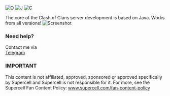 ![O](https://img.shields.io/badge/Java-Black?style=for-the-badge&logo=OpenJdk&logoColor=White&color=FF8000) ![J](https://img.shields.io/badge/11%2B-Black?style=for-the-badge&logoColor=White&label=Jdk&color=FF8000) ![C](https://img.shields.io/badge/Core-Black?style=for-the-badge&logoColor=White&label=Clash&color=FF8000)


The core of the Clash of Clans server development is based on Java. Works from all versions!
![Screenshot](https://i.imgur.com/CXqsMPg.png) 
### Need help?
Contact me via  
[Telegram](https://t.me/MEMozki)
### IMPORTANT
This content is not affiliated, approved, sponsored or approved specifically by Supercell and Supercell is not responsible for it. For more, see the Supercell Fan Content Policy: www.supercell.com/fan-content-policy
